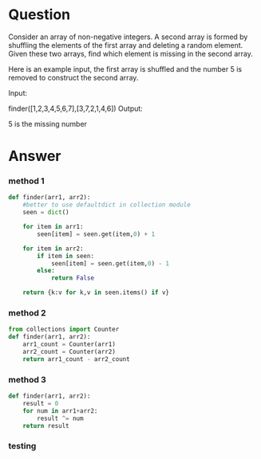 # Question
Consider an array of non-negative integers. A second array is formed by shuffling the elements of the first array and deleting a random element. Given these two arrays, find which element is missing in the second array.

Here is an example input, the first array is shuffled and the number 5 is removed to construct the second array.

Input:

finder([1,2,3,4,5,6,7],[3,7,2,1,4,6])
Output:

5 is the missing number

# Answer
### method 1
```python
def finder(arr1, arr2):
    #better to use defaultdict in collection module
    seen = dict()

    for item in arr1:
        seen[item] = seen.get(item,0) + 1

    for item in arr2:
        if item in seen:
            seen[item] = seen.get(item,0) - 1
        else:
            return False

    return {k:v for k,v in seen.items() if v}
```

### method 2
```python
from collections import Counter
def finder(arr1, arr2):
    arr1_count = Counter(arr1)
    arr2_count = Counter(arr2)
    return arr1_count - arr2_count
```

### method 3
```python
def finder(arr1, arr2):
    result = 0
    for num in arr1+arr2:
        result ^= num
    return result
```
### testing

```python
```